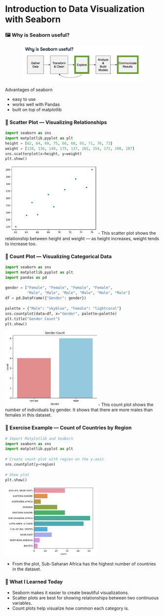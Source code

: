 # Introduction to Data Visualization with Seaborn

### 🖼️ Why is Seaborn useful? 

<center>
  <img src="seaborn_useful.JPG" alt="Seaborn Useful" width="400">
</center>

Advantages of seaborn
- easy to use
- works well with Pandas
- built on top of matplotlib

### 📍 Scatter Plot — Visualizing Relationships
```python
import seaborn as sns
import matplotlib.pyplot as plt
height = [62, 64, 69, 75, 66, 68, 65, 71, 76, 73]
weight = [120, 136, 148, 175, 137, 165, 154, 172, 200, 187]
sns.scatterplot(x=height, y=weight)
plt.show()
```
<left>
  <img src="scatter_plot.JPG" alt="Scatter plot example" width="300">
</left>
- This scatter plot shows the relationship between height and weight — as height increases, weight tends to increase too.

### 📍 Count Plot — Visualizing Categorical Data

```python
import seaborn as sns
import matplotlib.pyplot as plt
import pandas as pd

gender = ["Female", "Female", "Female", "Female",
          "Male", "Male", "Male", "Male", "Male", "Male"]
df = pd.DataFrame({"Gender": gender})

palette = {"Male": "skyblue", "Female": "lightcoral"}
sns.countplot(data=df, x="Gender", palette=palette)
plt.title("Gender Count")
plt.show()
```

<left>
  <img src="gender_countplot.JPG" alt="Scatter plot example" width="300">
</left>
- This count plot shows the number of individuals by gender. It shows that there are more males than females in this dataset.

### 📍 Exercise Example — Count of Countries by Region
```python
# Import Matplotlib and Seaborn
import seaborn as sns
import matplotlib.pyplot as plt

# Create count plot with region on the y-axis
sns.countplot(y=region)

# Show plot
plt.show()
```
<left>
  <img src="output_region.JPG" alt="output region" width="300">
</left>

- From the plot, Sub-Saharan Africa has the highest number of countries in the dataset.


### 💬 What I Learned Today
- Seaborn makes it easier to create beautiful visualizations.
- Scatter plots are best for showing relationships between two continuous variables.
- Count plots help visualize how common each category is.










































